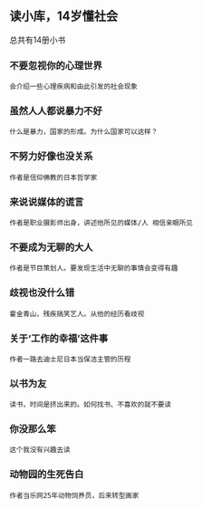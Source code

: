 ## 读小库，14岁懂社会
总共有14册小书


### 不要忽视你的心理世界

    会介绍一些心理疾病和由此引发的社会现象

### 虽然人人都说暴力不好

    什么是暴力，国家的形成。为什么国家可以这样？

### 不努力好像也没关系
    
    作者是信仰佛教的日本哲学家

### 来说说媒体的谎言

    作者是职业摄影师出身，讲述他所见的媒体/人 相信亲眼所见

### 不要成为无聊的大人

    作者是节目策划人。要发现生活中无聊的事情会变得有趣

### 歧视也没什么错
    霍金青山，残疾搞笑艺人。从他的经历看歧视


### 关于‘工作的幸福’这件事

    作者一路去迪士尼日本当保洁主管的历程

### 以书为友

    读书，时间是挤出来的。如何找书、不喜欢的就不要读

### 你没那么笨

    这个我没有兴趣去读

### 动物园的生死告白

    作者当乐网25年动物饲养员，后来转型画家
